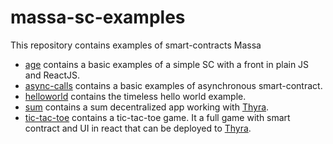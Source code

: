# massa-sc-examples

This repository contains examples of smart-contracts Massa

- [age](https://github.com/massalabs/massa-sc-examples/tree/main/age) contains a basic examples of a simple SC with a front in plain JS and ReactJS.
- [async-calls](https://github.com/massalabs/massa-sc-examples/tree/main/async-calls) contains a basic examples of asynchronous smart-contract.
- [helloworld](https://github.com/massalabs/massa-sc-examples/tree/main/helloworld) contains the timeless hello world example.
- [sum](https://github.com/massalabs/massa-sc-examples/tree/main/sum) contains a sum decentralized app working with [Thyra](https://github.com/massalabs/thyra).
- [tic-tac-toe](https://github.com/massalabs/massa-sc-examples/tree/main/games/tictactoe) contains a tic-tac-toe game. It a full game with smart contract and UI in react that can be deployed to [Thyra](https://github.com/massalabs/thyra).
